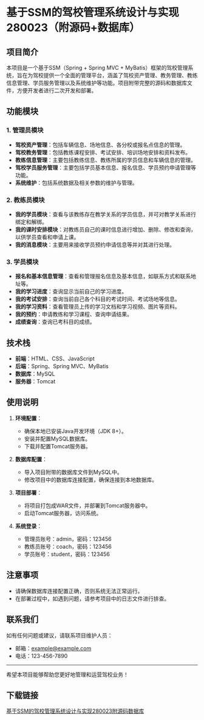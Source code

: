 # 基于SSM的驾校管理系统设计与实现280023（附源码+数据库）

## 项目简介

本项目是一个基于SSM（Spring + Spring MVC + MyBatis）框架的驾校管理系统，旨在为驾校提供一个全面的管理平台，涵盖了驾校资产管理、教务管理、教练信息管理、学员服务管理以及系统维护等功能。项目附带完整的源码和数据库文件，方便开发者进行二次开发和部署。

## 功能模块

### 1. 管理员模块

- **驾校资产管理**：包括车辆信息、场地信息、各分校或报名点信息的管理。
- **驾校教务管理**：包括教练课程安排、考试安排、培训场地安排和资料发布。
- **教练信息管理**：主要包括教练信息、教练所属的学员信息和车辆信息的管理。
- **驾校学员服务管理**：主要包括学员基本信息、报名信息、学员预约申请管理等功能。
- **系统维护**：包括系统数据及相关参数的维护与管理。

### 2. 教练员模块

- **我的学员模块**：查看与该教练存在教学关系的学员信息，并可对教学关系进行绑定和解绑。
- **我的课时安排模块**：对教练员自己的课时信息进行增加、删除、修改和查询，以供学员查看和申请上课。
- **我的消息模块**：主要用来接收学员预约申请信息等并对其进行处理。

### 3. 学员模块

- **报名和基本信息管理**：查看和管理报名信息及基本信息，如联系方式和联系地址等。
- **我的学习进度**：查询显示当前自己的学习进度。
- **我的考试安排**：查询当前自己各个科目的考试时间、考试场地等信息。
- **我的学习资料**：查看管理员上传的学习文档和学习视频、图片等资料。
- **我的预约**：申请教练和学习课程、查询申请结果。
- **成绩查询**：查询已考科目的成绩。

## 技术栈

- **前端**：HTML、CSS、JavaScript
- **后端**：Spring、Spring MVC、MyBatis
- **数据库**：MySQL
- **服务器**：Tomcat

## 使用说明

1. **环境配置**：
   - 确保本地已安装Java开发环境（JDK 8+）。
   - 安装并配置MySQL数据库。
   - 下载并配置Tomcat服务器。

2. **数据库配置**：
   - 导入项目附带的数据库文件到MySQL中。
   - 修改项目中的数据库连接配置，确保连接到本地数据库。

3. **项目部署**：
   - 将项目打包成WAR文件，并部署到Tomcat服务器中。
   - 启动Tomcat服务器，访问系统。

4. **系统登录**：
   - 管理员账号：admin，密码：123456
   - 教练员账号：coach，密码：123456
   - 学员账号：student，密码：123456

## 注意事项

- 请确保数据库连接配置正确，否则系统无法正常运行。
- 在部署过程中，如遇到问题，请参考项目中的日志文件进行排查。

## 联系我们

如有任何问题或建议，请联系项目维护人员：
- 邮箱：example@example.com
- 电话：123-456-7890

---

希望本项目能够帮助您更好地管理和运营驾校业务！

## 下载链接

[基于SSM的驾校管理系统设计与实现280023附源码数据库](https://pan.quark.cn/s/85d8230c7d7c)
